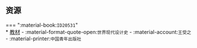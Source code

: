 ## 资源  
=== ":material-book:`ID20531`"  
    * [教材](https://api.hanximeng.com/lanzou/?url=https://cqu-openlib.lanzout.com/i310428rwjyd&type=down) - :material-format-quote-open:`世界现代设计史` - :material-account:`王受之` - :material-printer:`中国青年出版社`  